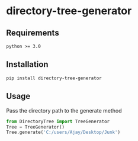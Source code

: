# directory-tree-generator

## Requirements

```
python >= 3.0
```

## Installation
```
pip install directory-tree-generator
```

## Usage
Pass the directory path to the generate method

```python
from DirectoryTree import TreeGenerator
Tree = TreeGenerator()
Tree.generate('C:/users/Ajay/Desktop/Junk')
```
